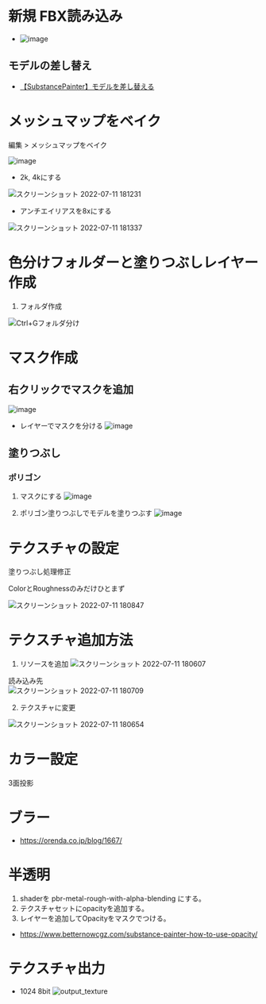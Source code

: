# 新規 FBX読み込み
- ![image](https://user-images.githubusercontent.com/80798265/178391040-cee661bd-e687-45b2-b4eb-f50ccc8b0b7c.png)

## モデルの差し替え
- [【SubstancePainter】モデルを差し替える](https://summering26.com/substancepainter-mesh-replacement/)

# メッシュマップをベイク
編集 > メッシュマップをベイク

![image](https://user-images.githubusercontent.com/80798265/178239556-d9203d3f-bcf2-4699-963d-687a50adea37.png)
- 2k, 4kにする

![スクリーンショット 2022-07-11 181231](https://user-images.githubusercontent.com/80798265/178239888-9a752994-5a92-4cb4-8efc-d644ccca189c.jpg)
- アンチエイリアスを8xにする

![スクリーンショット 2022-07-11 181337](https://user-images.githubusercontent.com/80798265/178239870-b7ccca59-a13d-4ccd-b99a-e975144f3985.jpg)


#  色分けフォルダーと塗りつぶしレイヤー作成
1. フォルダ作成

![Ctrl+Gフォルダ分け](https://user-images.githubusercontent.com/80798265/178240215-27e65cd7-3ae5-4ff6-a1a6-8bc89182b2b9.jpg)

# マスク作成
## 右クリックでマスクを追加
![image](https://user-images.githubusercontent.com/80798265/178241114-1c6be127-2791-4b9b-9fc3-11e429931da2.png)
- レイヤーでマスクを分ける
![image](https://user-images.githubusercontent.com/80798265/178240157-434d43b0-57ca-4c16-be4f-235e8f1cc530.png)

## 塗りつぶし
### ポリゴン
1. マスクにする
![image](https://user-images.githubusercontent.com/80798265/178387493-fee4f192-11ac-4f4c-846e-74bd0237ab4d.png)

2. ポリゴン塗りつぶしでモデルを塗りつぶす
![image](https://user-images.githubusercontent.com/80798265/178387047-6bc2f32a-4eb1-4cea-aead-b5d2c8be8992.png)


# テクスチャの設定
塗りつぶし処理修正

ColorとRoughnessのみだけひとまず

![スクリーンショット 2022-07-11 180847](https://user-images.githubusercontent.com/80798265/178240324-3e05b899-b74c-4fb2-9cfd-30df509371f0.jpg)

# テクスチャ追加方法
1. リソースを追加
![スクリーンショット 2022-07-11 180607](https://user-images.githubusercontent.com/80798265/178240491-cb47825e-0d1e-4dff-91da-da5872151af8.jpg)

読み込み先  
![スクリーンショット 2022-07-11 180709](https://user-images.githubusercontent.com/80798265/178240582-77fc09d6-167f-41ef-b4c8-be37b3e223f1.jpg)

2. テクスチャに変更
 
![スクリーンショット 2022-07-11 180654](https://user-images.githubusercontent.com/80798265/178240667-73323063-6324-4dd2-b6a6-706def225676.jpg)

# カラー設定
3面投影

# ブラー

- https://orenda.co.jp/blog/1667/

# 半透明
1. shaderを pbr-metal-rough-with-alpha-blending にする。
2. テクスチャセットにopacityを追加する。
3. レイヤーを追加してOpacityをマスクでつける。 
- https://www.betternowcgz.com/substance-painter-how-to-use-opacity/


# テクスチャ出力
- 1024 8bit
![output_texture](https://user-images.githubusercontent.com/80798265/179138765-66594743-2ba8-4238-a8a8-ac8e3571cac4.jpg)
